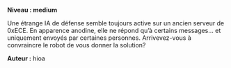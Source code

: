 **Niveau : medium**

Une étrange IA de défense semble toujours active sur un ancien serveur de 0xECE. En apparence anodine, elle ne répond qu’à certains messages… et uniquement envoyés par certaines personnes. Arrivevez-vous à convraincre le robot de vous donner la solution?

**Auteur :** hioa
